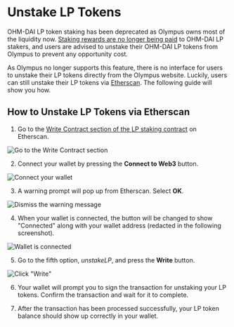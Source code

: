 # Unstake LP Tokens

OHM-DAI LP token staking has been deprecated as Olympus owns most of the liquidity now. [Staking rewards are no longer being paid](https://scattershot.page/#/olympusdao.eth/proposal/QmRhBupfD53yBothJ6EarEiL6ztVjSPSfTHRWEpVE7oq3g) to OHM-DAI LP stakers, and users are advised to unstake their OHM-DAI LP tokens from Olympus to prevent any opportunity cost.

As Olympus no longer supports this feature, there is no interface for users to unstake their LP tokens directly from the Olympus website. Luckily, users can still unstake their LP tokens via [Etherscan](https://etherscan.io/). The following guide will show you how.

## How to Unstake LP Tokens via Etherscan

1. Go to the [Write Contract section of the LP staking contract](https://etherscan.io/address/0xF11f0F078BfaF05a28Eac345Bb84fcb2a3722223#writeContract) on Etherscan.

![Go to the Write Contract section](../.gitbook/assets/write_contract.png)

2. Connect your wallet by pressing the **Connect to Web3** button.

![Connect your wallet](../.gitbook/assets/connect_wallet.png)

3. A warning prompt will pop up from Etherscan. Select **OK**.

![Dismiss the warning message](../.gitbook/assets/warning.png)

4. When your wallet is connected, the button will be changed to show "Connected" along with your wallet address \(redacted in the following screenshot\).

![Wallet is connected](../.gitbook/assets/wallet_connected.png)

5. Go to the fifth option, _unstakeLP_, and press the **Write** button.

![Click &quot;Write&quot;](../.gitbook/assets/write.png)

6. Your wallet will prompt you to sign the transaction for unstaking your LP tokens. Confirm the transaction and wait for it to complete.

7. After the transaction has been processed successfully, your LP token balance should show up correctly in your wallet.

